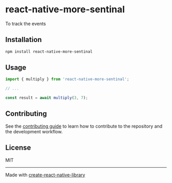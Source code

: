 # react-native-more-sentinal

To track the events

## Installation

```sh
npm install react-native-more-sentinal
```

## Usage


```js
import { multiply } from 'react-native-more-sentinal';

// ...

const result = await multiply(3, 7);
```


## Contributing

See the [contributing guide](CONTRIBUTING.md) to learn how to contribute to the repository and the development workflow.

## License

MIT

---

Made with [create-react-native-library](https://github.com/callstack/react-native-builder-bob)
